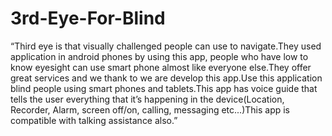 # 3rd-Eye-For-Blind
“Third eye is that visually challenged people can use to navigate.They used application in android phones by using this app, people who have low to know eyesight can use smart phone almost like everyone else.They offer great services and we thank to we are develop this app.Use this application blind people using smart phones and tablets.This app has voice guide that tells the user everything that it’s happening in the device(Location, Recorder, Alarm, screen off/on, calling, messaging etc...)This app is compatible with talking assistance also.”
